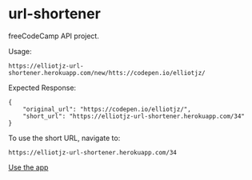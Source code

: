 # url-shortener
freeCodeCamp API project.

Usage:
```
https://elliotjz-url-shortener.herokuapp.com/new/htts://codepen.io/elliotjz/
```

Expected Response:
```
{
	"original_url": "https://codepen.io/elliotjz/",
	"short_url": "https://elliotjz-url-shortener.herokuapp.com/34"
}
```

To use the short URL, navigate to:
```
https://elliotjz-url-shortener.herokuapp.com/34
```

[Use the app](https://elliotjz-url-shortener.herokuapp.com)
